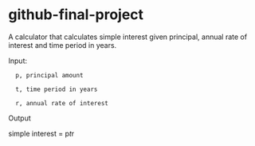# github-final-project
A calculator that calculates simple interest given principal, annual rate of interest and time period in years.

Input:

      p, principal amount
   
      t, time period in years
   
      r, annual rate of interest

Output
   
   simple interest = p*t*r
